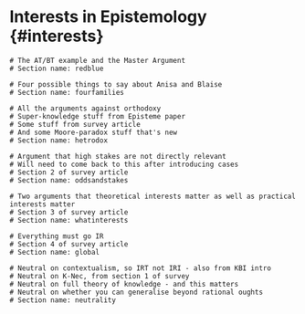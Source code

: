 # Interests in Epistemology {#interests}

```{r child='01s-redblue.md'}
# The AT/BT example and the Master Argument
# Section name: redblue
```

```{r child='01s-fourfamilies.md'}
# Four possible things to say about Anisa and Blaise
# Section name: fourfamilies
```

```{r child='01s-hetrodox.md'}
# All the arguments against orthodoxy
# Super-knowledge stuff from Episteme paper
# Some stuff from survey article
# And some Moore-paradox stuff that's new
# Section name: hetrodox
```

```{r child='01s-odds.md'}
# Argument that high stakes are not directly relevant
# Will need to come back to this after introducing cases
# Section 2 of survey article
# Section name: oddsandstakes
```

```{r child='01s-theory.md'}
# Two arguments that theoretical interests matter as well as practical interests matter
# Section 3 of survey article
# Section name: whatinterests
```

```{r child='01s-global.md'}
# Everything must go IR
# Section 4 of survey article
# Section name: global
```

```{r child='01s-neutrality.md'}
# Neutral on contextualism, so IRT not IRI - also from KBI intro
# Neutral on K-Nec, from section 1 of survey
# Neutral on full theory of knowledge - and this matters
# Neutral on whether you can generalise beyond rational oughts
# Section name: neutrality
```
